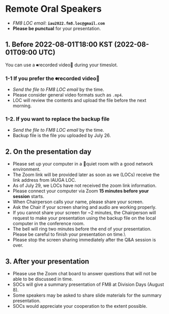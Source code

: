# Remote Oral Speakers
* _FM8 LOC email_: **``iau2022.fm8.loc@gmail.com``**
* **Please be punctual** for your presentation.

## 1. Before 2022-08-01T18:00 KST (2022-08-01T09:00 UTC)

You can use a ⏺recorded video🎥 during your timeslot. 

### 1-1 If you prefer the ⏺recorded video🎥
* _Send the file to FM8 LOC email_ by the time. 
* Please consider general video formats such as ``.mp4``.
* LOC will review the contents and upload the file before the next morning.


### 1-2. If you want to replace the backup file 
* _Send the file to FM8 LOC email_ by the time. 
* Backup file is the file you uploaded by July 26. 



## 2. On the presentation day

* Please set up your computer in a 🤫quiet room with a good network environment.
* The Zoom link will be provided later as soon as we (LOCs) receive the link address from IAUGA LOC. 
* As of July 29, we LOCs have not received the zoom link information.
* Please connect your computer via Zoom **15 minutes before your session** starts.
* When Chairperson calls your name, please share your screen.
* Ask the Chair if your screen sharing and audio are working properly.
* If you cannot share your screen for ~2 minutes, the Chairperson will request to make your presentation using the backup file on the local computer in the conference room.
* The bell will ring two minutes before the end of your presentation. Please be careful to finish your presentation on time.\
* Please stop the screen sharing immediately after the Q&A session is over.


## 3. After your presentation
* Please use the Zoom chat board to answer questions that will not be able to be discussed in time.
* SOCs will give a summary presentation of FM8 at Division Days (August 8). 
* Some speakers may be asked to share slide materials for the summary presentation. 
* SOCs would appreciate your cooperation to the extent possible.

